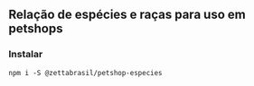 ## Relação de espécies e raças para uso em petshops

### Instalar

```
npm i -S @zettabrasil/petshop-especies
```